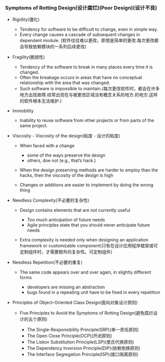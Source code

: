 ### Symptoms of Rotting Design(设计腐烂)(Poor Design)(设计不良)

* Rigidity(僵化)

  - Tendency for software to be difficult to change, even in simple way.
  - Every change causes a cascade of subsequent changes in dependent module. 
    (软件往往难以更改，即使是简单的更改.每次更改都会导致依赖模块的一系列后续更改)
  
* Fragility(脆弱性)
  
  - Tendency of the software to break in many places every time it is changed.
  - Often the breakage occurs in areas that have no conceptual relationship with the
  area that was changed.
  - Such software is impossible to maintain.(每次更改软件时，都会在许多地方出现故障.经常出现在与被更改区域没有概念关系的地方.的地方.这样的软件根本无法维护.)
  
* Immobility
  
  - Inability to reuse software from other projects or from parts of the same project.
  
* Viscosity - Viscosity of the design(粘度 - 设计的粘度)
  
  - When faced with a change
  
    - some of the ways preserve the design
    - others, doe not (e.g., that’s hack.)
  - When the design preserving methods are harder to employ than the hacks, then the viscosity of the design is high
  - Changes or additions are easier to implement by doing the wrong thing
  
* Needless Complexity(不必要的复杂性)

  - Design contains elements that are not currently useful
    
    - Too much anticipation of future needs
    - Agile principles state that you should never anticipate future needs
  
  - Extra complexity is needed only when designing an application framework or customizable component(只有在设计应用程序框架或可定制组件时，才需要额外的复杂性。可定制组件)
  
* Needless Repetition(不必要的重复)

  - The same code appears over and over again, in slightly different forms
  
    - developers are missing an abstraction
    - bugs found in a repeating unit have to be fixed in every repetition
  
* Principles of Object-Oriented Class Design(面向对象设计原则)

  - Five Principles to Avoid the Symptoms of Rotting Design(避免腐烂设计的五个原则)
    
    - The Single-Responsibility Principle(SRP)(单一责任原则)
    - The Open Close Principle(OCP)(开闭原则)
    - The Liskov Substitution Principle(LSP)(里氏代换原则)
    - The Dependency Inversion Principle(DIP)(依赖倒换原则)
    - The Interface Segregation Principle(ISP)(接口隔离原则)
    